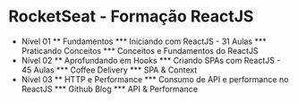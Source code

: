 # RocketSeat  - Formação ReactJS


* Nível 01
  ** Fundamentos
     *** Iniciando com ReactJS - 31 Aulas
     *** Praticando Conceitos
     *** Conceitos e Fundamentos do ReactJS
* Nível 02
  ** Aprofundando em Hooks
     *** Criando SPAs com ReactJS - 45 Aulas
     *** Coffee Delivery
     *** SPA & Context
* Nível 03
  ** HTTP e Performance
     *** Consumo de API e performance no ReactJS
     *** Github Blog
     *** API & Performance
